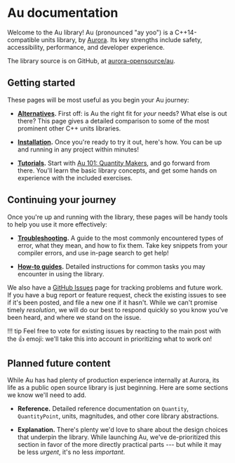 # Au documentation

Welcome to the Au library!  Au (pronounced "ay yoo") is a C++14-compatible units library, by
[Aurora](https://aurora.tech/).  Its key strengths include safety, accessibility, performance, and
developer experience.

The library source is on GitHub, at
[aurora-opensource/au](https://github.com/aurora-opensource/au).

## Getting started

These pages will be most useful as you begin your Au journey:

- **[Alternatives](./alternatives/index.md).**  First off: is Au the right fit for _your_ needs?
  What else is out there?  This page gives a detailed comparison to some of the most prominent other
  C++ units libraries.

- **[Installation](./install.md).**  Once you're ready to try it out, here's how.  You can be up and
  running in any project within minutes!

- **[Tutorials](./tutorial/index.md).**  Start with [Au 101: Quantity
  Makers](./tutorial/101-quantity-makers.md), and go forward from there.  You'll learn the basic
  library concepts, and get some hands on experience with the included exercises.

## Continuing your journey

Once you're up and running with the library, these pages will be handy tools to help you use it more
effectively:

- **[Troubleshooting](./troubleshooting.md).**  A guide to the most commonly encountered types of
  error, what they mean, and how to fix them.  Take key snippets from your compiler errors, and
  use in-page search to get help!

- **[How-to guides](./howto/index.md).**  Detailed instructions for common tasks you may encounter
  in using the library.

We also have a [GitHub Issues](https://github.com/aurora-opensource/au/issues) page for tracking
problems and future work.  If you have a bug report or feature request, check the existing issues to
see if it's been posted, and file a new one if it hasn't.  While we can't promise timely
_resolution_, we will do our best to respond quickly so you know you've been heard, and where we
stand on the issue.

!!! tip
    Feel free to vote for existing issues by reacting to the main post with the :+1: emoji: we'll take
    this into account in prioritizing what to work on!

## Planned future content

While Au has had plenty of production experience internally at Aurora, its life as a public open
source library is just beginning.  Here are some sections we know we'll need to add.

- **Reference.**  Detailed reference documentation on `Quantity`, `QuantityPoint`, units,
  magnitudes, and other core library abstractions.

- **Explanation.**  There's plenty we'd love to share about the design choices that underpin the
  library. While launching Au, we've de-prioritized this section in favor of the more directly
  practical parts --- but while it may be less _urgent_, it's no less _important_.
